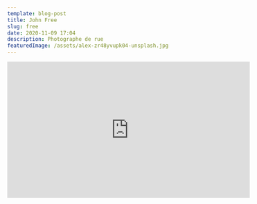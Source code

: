```yaml
---
template: blog-post
title: John Free
slug: free
date: 2020-11-09 17:04
description: Photographe de rue
featuredImage: /assets/alex-zr48yvupk04-unsplash.jpg
---
```


<html><body>
<iframe width="560" height="315" src="https://www.youtube.com/embed/8WJQ4_4PWqQ" frameborder="0" allow="accelerometer; autoplay; clipboard-write; encrypted-media; gyroscope; picture-in-picture" allowfullscreen></iframe></body></html>
